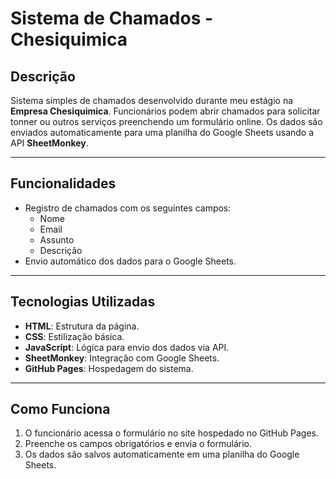 # Sistema de Chamados - Chesiquimica

## Descrição

Sistema simples de chamados desenvolvido durante meu estágio na **Empresa Chesiquimica**. 
Funcionários podem abrir chamados para solicitar tonner ou outros serviços preenchendo um formulário online. Os dados são enviados automaticamente para uma planilha do Google Sheets usando a API **SheetMonkey**.

---

## Funcionalidades

- Registro de chamados com os seguintes campos:
  - Nome
  - Email
  - Assunto
  - Descrição
- Envio automático dos dados para o Google Sheets.

---

## Tecnologias Utilizadas

- **HTML**: Estrutura da página.
- **CSS**: Estilização básica.
- **JavaScript**: Lógica para envio dos dados via API.
- **SheetMonkey**: Integração com Google Sheets.
- **GitHub Pages**: Hospedagem do sistema.

---

## Como Funciona

1. O funcionário acessa o formulário no site hospedado no GitHub Pages.
2. Preenche os campos obrigatórios e envia o formulário.
3. Os dados são salvos automaticamente em uma planilha do Google Sheets.
